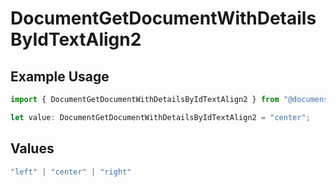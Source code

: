 # DocumentGetDocumentWithDetailsByIdTextAlign2

## Example Usage

```typescript
import { DocumentGetDocumentWithDetailsByIdTextAlign2 } from "@documenso/sdk-typescript/models/operations";

let value: DocumentGetDocumentWithDetailsByIdTextAlign2 = "center";
```

## Values

```typescript
"left" | "center" | "right"
```